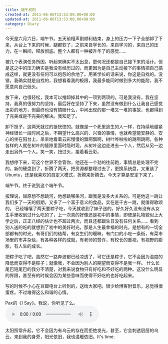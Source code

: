 ```yaml
---
title: 端午初阳
created-at: 2011-06-06T13:53:00.00+08:00
updated-at: 2011-06-06T13:53:00.00+08:00
category: Diary
---
```


今天是六月六日，端午节。五天前相声剧顺利结束，身上的压力一下子全部卸了下来，从台上下来的时候，腿都软了，之前来自学长的，来自学习的，来自己的压力，在一瞬间，释放彻底。整个人都有一种被升华了的感觉……

被几个表演任务所困，听起来确实不太出息，更何况还都是自己接下来的活计。但是这之中的压力确实是我没有经历过的，而更因为是自己主动接下的事情把自己搞成这样，就更没有任何可以抱怨的余地了。用某学长的话来说，你这是自找的。没错，我确实就是自找的，我想看看我的极限，我最多能同时做到多大的能耐，我不愿意向自己低头。

放下来，也很轻松，我本可以推卸掉其中的一项到两项的。可是我没有，我在坚持，我真的很努力的坚持，最后好在坚持了下来，虽然没有做到什么让我自己感觉出彩的地方，但最终也没有搞砸什么，中间出现的那一堆又一堆的事故，也都得到了完美或是不完美的解决。我知足了。

卸下担子，这两天就过的挺恍惚的。就像是一个死里逃生的人一样，在持续地绷紧神经很长一段时间之后，不期望什么高兴的、兴奋的事情，也就希望能安静的、安心的坐在阳台上，呆呆地看着云彩慢慢的飘啊飘啊，树叶哗啦啦的跳啊跳啊，各种各样的人就在树叶的缝隙里面时隐时现，从树叶这边走进去一个人，然后从另一边走出另外一个人。笑一笑，扭过头，接着看云彩。

我想停下来，可这个世界不会管你，他还在一个劲的往前跑，事情总是处理不完的。新的硬盘到了，折腾了两天，把资源都整理过去了，更换系统盘，又重装了Ubuntu，还是我喜欢的自定义模式，折腾来折腾去。今天才算是安定下来了。

端午节。终于说到这个端午节。

按理说，屈原想不想跳河，他想跳哪条河，跟我是没多大关系的。可是他这一跳让我们多了一天的假期，又多了一个富于意义的食品，实在是千古一跳，就值得歌颂的。
已经嚷嚷了两天要粽子吃，今天就收到了妹子送的。好久好久没有没有从女生手里收到过什么吃的了，上一次真的好像还是初中的事情，即使是礼物貌似上大学之后，正正八经的估计也不超过两次，而且还都跟生日没有任何关系……
看到别人送的吃的就想到了初中的美好时光，那是人生最幸福的时光，是想有的一切全部都有的时光，有哥们们的结帮，有女生们的暧昧，有门口的小吃一条街，有菜市场里的市井杂烩，有各种各样的成就，有老师的赞许，有校长的重视，有视野的膨胀，有人生的成长。

把粽子吃了吧，虽然它一路奔波都已经凉透了，可它还是粽子，它不会因为温度的降低而变得不是粽子；就像我，不会因为别人的期望而变得不是我一样。
什么长尾巴短尾巴的我分不清楚，对我来说食物只有好吃和不好吃的两种。这没什么明显的界限，甚至有的时候会因为某些意味而使得不好吃的也好吃起来。

写的时候不小心在豆瓣电台上听到的，送给大家吧。很少给博客附音乐，总觉得很蛋疼。不过难得这么和谐的心情。

Pax的《I Say》。我说，你听见了么。
<audio src="http://static.comic.naver.com/staticImages/COMICWEB/NAVER/bgsound/20081202/isay_320k.mp3" controls="controls" loop="loop"  autoplay="autoplay">Pax-I Say</audio>

太阳照常升起，它不会因为有乌云的存在而拒绝发光，甚至，它会刺透层层的乌云，来到我的身旁，阳光依旧，我也温暖依旧。It's time.

